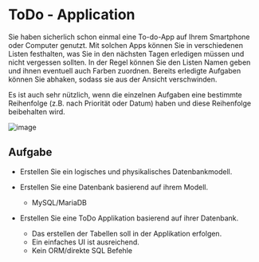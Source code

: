 # ToDo - Application

Sie haben sicherlich schon einmal eine To-do-App auf Ihrem Smartphone oder Computer genutzt. Mit solchen Apps können Sie in verschiedenen Listen festhalten, was Sie in den nächsten Tagen erledigen müssen und nicht vergessen sollten. In der Regel können Sie den Listen Namen geben und ihnen eventuell auch Farben zuordnen. Bereits erledigte Aufgaben können Sie abhaken, sodass sie aus der Ansicht verschwinden.

Es ist auch sehr nützlich, wenn die einzelnen Aufgaben eine bestimmte Reihenfolge (z.B. nach Priorität oder Datum) haben und diese Reihenfolge beibehalten wird.

![image](https://github.com/user-attachments/assets/8eef9f80-743b-4b3a-b91d-12da74b9fe39)


## Aufgabe

* Erstellen Sie ein logisches und physikalisches Datenbankmodell. 
* Erstellen Sie eine Datenbank basierend auf ihrem Modell.
  *  MySQL/MariaDB
  
* Erstellen Sie eine ToDo Applikation basierend auf ihrer Datenbank.
  * Das erstellen der Tabellen soll in der Applikation erfolgen.
  * Ein einfaches UI ist ausreichend.
  * Kein ORM/direkte SQL Befehle
 

